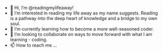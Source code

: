 - 👋 Hi, I’m @readingmylifeaway!
- 👀 I’m interested in reading my life away as my name suggests. Reading is a pathway into the deep heart of knowledge and a bridge to my own soul.
- 🌱 I’m currently learning how to become a more well-seasoned coder. 
- 💞️ I’m looking to collaborate on ways to move forward with what I am learning - coding.
- 📫 How to reach me ...

<!---
readingmylifeaway/readingmylifeaway is a ✨ special ✨ repository because its `README.md` (this file) appears on your GitHub profile.
You can click the Preview link to take a look at your changes.
--->
